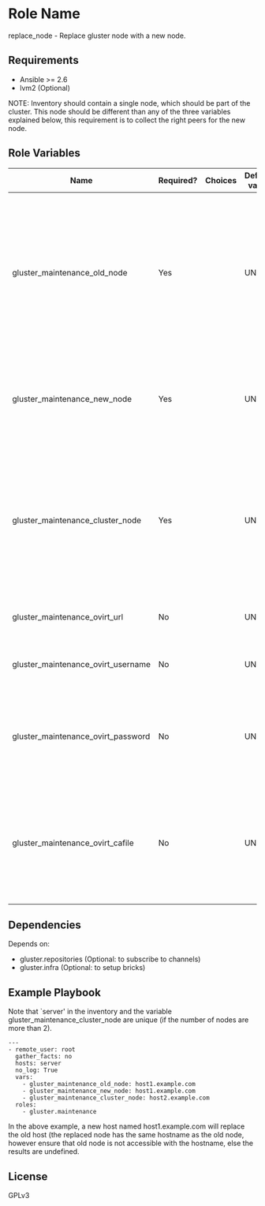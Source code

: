 Role Name
=========

replace_node - Replace gluster node with a new node.

Requirements
------------

- Ansible >= 2.6
- lvm2 (Optional)


NOTE: Inventory should contain a single node, which should be part of the cluster. This node should be different than any of the three variables explained below, this requirement is to collect the right peers for the new node.

Role Variables
--------------

| Name                     | Required? | Choices| Default value         | Comments                          |
|--------------------------|----|---|-----------------------|-----------------------------------|
| gluster_maintenance_old_node | Yes |  | UNDEF   | The node which has to be replaced with a new node. Just the node name is needed to get the peer id, the node need not be accessible. Provide the name that was used to probe the peers. |
| gluster_maintenance_new_node | Yes|  | UNDEF | New node which will replace the old node. This name can be same as the old node or different name. |
| gluster_maintenance_cluster_node | Yes | | UNDEF | The node on which the peer, volume-id details are collected. This node should be part of the trusted storage pool, and different from node being replaced.|
| gluster_maintenance_ovirt_url |  No| | UNDEF | URL for the ovirt management node |
| gluster_maintenance_ovirt_username | No | | UNDEF | Username for ovirt management node authentication |
| gluster_maintenance_ovirt_password | No | | UNDEF | Password for ovirt management node login. This variable has to be encrypted using ansible-vault. |
| gluster_maintenance_ovirt_cafile | No | | UNDEF | A PEM file containing the trusted CA certificates. The certificate presented by the server will be verified using these CA certificates. |

Dependencies
------------

Depends on:

- gluster.repositories (Optional: to subscribe to channels)
- gluster.infra (Optional: to setup bricks)

Example Playbook
----------------

Note that `server' in the inventory and the variable gluster_maintenance_cluster_node are unique (if the number of nodes are more than 2).

```
---
- remote_user: root
  gather_facts: no
  hosts: server
  no_log: True
  vars:
    - gluster_maintenance_old_node: host1.example.com
    - gluster_maintenance_new_node: host1.example.com
    - gluster_maintenance_cluster_node: host2.example.com
  roles:
    - gluster.maintenance
```

In the above example, a new host named host1.example.com will replace the old host (the replaced node has the same hostname as the old node, however ensure that old node is not accessible with the hostname, else the results are undefined.


License
-------

GPLv3
